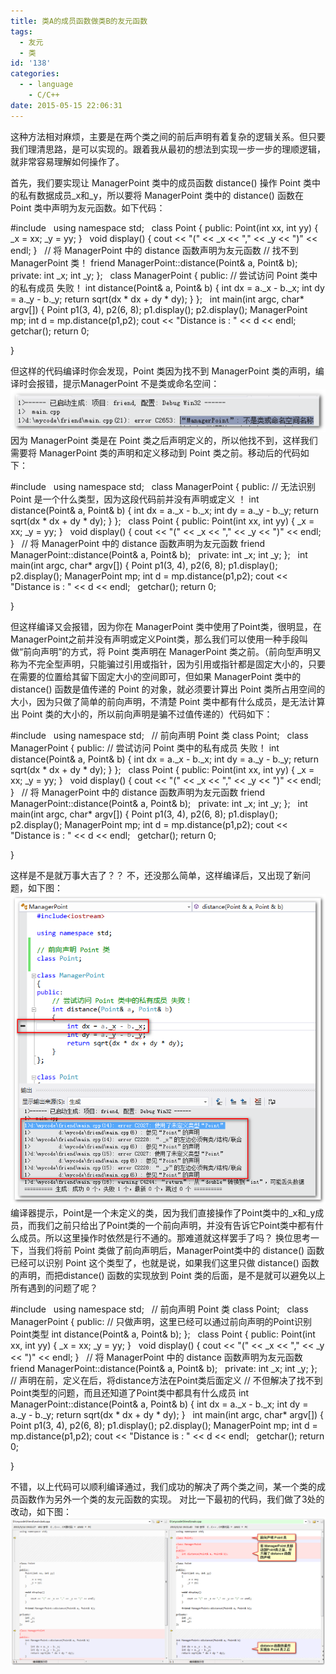 ```yaml
---
title: 类A的成员函数做类B的友元函数
tags:
  - 友元
  - 类
id: '138'
categories:
  - - language
    - C/C++
date: 2015-05-15 22:06:31
---
```


这种方法相对麻烦，主要是在两个类之间的前后声明有着复杂的逻辑关系。但只要我们理清思路，是可以实现的。跟着我从最初的想法到实现一步一步的理顺逻辑，就非常容易理解如何操作了。
<!-- more -->
首先，我们要实现让 ManagerPoint 类中的成员函数 distance() 操作 Point 类中的私有数据成员\_x和\_y，所以要将 ManagerPoint 类中的 distance() 函数在 Point 类中声明为友元函数。如下代码：

#include<iostream>
 
using namespace std;
 
class Point
{
public:
Point(int xx, int yy)
{
\_x = xx;
\_y = yy;
}
 
void display()
{
cout << "(" << \_x << "," << \_y << ")" << endl;
}
 
// 将 ManagerPoint 中的 distance 函数声明为友元函数
// 找不到 ManagerPoint 类！
friend ManagerPoint::distance(Point& a, Point& b);
 
private:
int \_x;
int \_y;
};
 
class ManagerPoint
{
public:
// 尝试访问 Point 类中的私有成员 失败！
int distance(Point& a, Point& b)
{
int dx = a.\_x - b.\_x;
int dy = a.\_y - b.\_y;
return sqrt(dx \* dx + dy \* dy);
}
};
 
int main(int argc, char\* argv\[\])
{
Point p1(3, 4), p2(6, 8);
p1.display();
p2.display();
ManagerPoint mp;
int d = mp.distance(p1,p2);
cout << "Distance is : " << d << endl;
 
getchar();
return 0;

}

但这样的代码编译时你会发现，Point 类因为找不到 ManagerPoint 类的声明，编译时会报错，提示ManagerPoint 不是类或命名空间： [![2015-05-15_220416](/images/2015/05/2015-05-15_220416.png)](/images/2015/05/2015-05-15_220416.png) 因为 ManagerPoint 类是在 Point 类之后声明定义的，所以他找不到，这样我们需要将 ManagerPoint 类的声明和定义移动到 Point 类之前。移动后的代码如下：

#include<iostream>
 
using namespace std;
 
class ManagerPoint
{
public:
// 无法识别 Point 是一个什么类型，因为这段代码前并没有声明或定义 ！
int distance(Point& a, Point& b)
{
int dx = a.\_x - b.\_x;
int dy = a.\_y - b.\_y;
return sqrt(dx \* dx + dy \* dy);
}
};
 
class Point
{
public:
Point(int xx, int yy)
{
\_x = xx;
\_y = yy;
}
 
void display()
{
cout << "(" << \_x << "," << \_y << ")" << endl;
}
 
// 将 ManagerPoint 中的 distance 函数声明为友元函数
friend ManagerPoint::distance(Point& a, Point& b);
 
private:
int \_x;
int \_y;
};
 
int main(int argc, char\* argv\[\])
{
Point p1(3, 4), p2(6, 8);
p1.display();
p2.display();
ManagerPoint mp;
int d = mp.distance(p1,p2);
cout << "Distance is : " << d << endl;
 
getchar();
return 0;

}

但这样编译又会报错，因为你在 ManagerPoint 类中使用了Point类，很明显，在ManagerPoint之前并没有声明或定义Point类，那么我们可以使用一种手段叫做“前向声明”的方式，将 Point 类声明在 ManagerPoint 类之前。（前向型声明又称为不完全型声明，只能骗过引用或指针，因为引用或指针都是固定大小的，只要在需要的位置给其留下固定大小的空间即可，但如果 ManagerPoint 类中的 distance() 函数是值传递的 Point 的对象，就必须要计算出 Point 类所占用空间的大小，因为只做了简单的前向声明，不清楚 Point 类中都有什么成员，是无法计算出 Point 类的大小的，所以前向声明是骗不过值传递的）代码如下：

#include<iostream>
 
using namespace std;
 
// 前向声明 Point 类
class Point;
 
class ManagerPoint
{
public:
// 尝试访问 Point 类中的私有成员 失败！
int distance(Point& a, Point& b)
{
int dx = a.\_x - b.\_x;
int dy = a.\_y - b.\_y;
return sqrt(dx \* dx + dy \* dy);
}
};
 
class Point
{
public:
Point(int xx, int yy)
{
\_x = xx;
\_y = yy;
}
 
void display()
{
cout << "(" << \_x << "," << \_y << ")" << endl;
}
 
// 将 ManagerPoint 中的 distance 函数声明为友元函数
friend ManagerPoint::distance(Point& a, Point& b);
 
private:
int \_x;
int \_y;
};
 
int main(int argc, char\* argv\[\])
{
Point p1(3, 4), p2(6, 8);
p1.display();
p2.display();
ManagerPoint mp;
int d = mp.distance(p1,p2);
cout << "Distance is : " << d << endl;
 
getchar();
return 0;

}

这样是不是就万事大吉了？？ 不，还没那么简单，这样编译后，又出现了新问题，如下图： [![2015-05-15_220537](/images/2015/05/2015-05-15_220537.png)](/images/2015/05/2015-05-15_220537.png) 编译器提示，Point是一个未定义的类，因为我们直接操作了Point类中的\_x和\_y成员，而我们之前只给出了Point类的一个前向声明，并没有告诉它Point类中都有什么成员。所以这里操作时依然是行不通的。那难道就这样罢手了吗？ 换位思考一下，当我们将前 Point 类做了前向声明后，ManagerPoint类中的 distance() 函数已经可以识别 Point 这个类型了，也就是说，如果我们这里只做 distance() 函数的声明，而把distance() 函数的实现放到 Point 类的后面，是不是就可以避免以上所有遇到的问题了呢？

#include<iostream>
 
using namespace std;
 
// 前向声明 Point 类
class Point;
 
class ManagerPoint
{
public:
// 只做声明，这里已经可以通过前向声明的Point识别Point类型
int distance(Point& a, Point& b);
};
 
class Point
{
public:
Point(int xx, int yy)
{
\_x = xx;
\_y = yy;
}
 
void display()
{
cout << "(" << \_x << "," << \_y << ")" << endl;
}
 
// 将 ManagerPoint 中的 distance 函数声明为友元函数
friend ManagerPoint::distance(Point& a, Point& b);
 
private:
int \_x;
int \_y;
};
 
// 声明在前，定义在后，将distance方法在Point类后面定义
// 不但解决了找不到Point类型的问题，而且还知道了Point类中都具有什么成员
int ManagerPoint::distance(Point& a, Point& b)
{
int dx = a.\_x - b.\_x;
int dy = a.\_y - b.\_y;
return sqrt(dx \* dx + dy \* dy);
}
 
int main(int argc, char\* argv\[\])
{
Point p1(3, 4), p2(6, 8);
p1.display();
p2.display();
ManagerPoint mp;
int d = mp.distance(p1,p2);
cout << "Distance is : " << d << endl;
 
getchar();
return 0;

}

不错，以上代码可以顺利编译通过，我们成功的解决了两个类之间，某一个类的成员函数作为另外一个类的友元函数的实现。 对比一下最初的代码，我们做了3处的改动，如下图： [![2015-05-15_222583](/images/2015/05/2015-05-15_222583.png)](/images/2015/05/2015-05-15_222583.png)